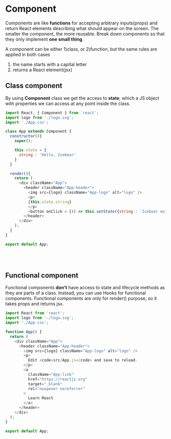 # Component
Components are like **functions** for accepting arbitrary inputs(props) and return React elements describing what should appear on the screen. The smaller the component, the more reusable. Break down components so that they only implement **one small thing**. 

A component can be either 1)class, or 2)function, but the same rules are applied in both cases   
1. the name starts with a capital letter  
2. returns a React element(jsx)  

## Class component
By using **Component** class we get the access to **state**, which a JS object with properties we can access at any point inside the class.
```javascript
import React, { Component } from 'react';
import logo from './logo.svg';
import './App.css';

class App extends Component {
  constructor(){
    super();

    this.state = {
      string : 'Hello, Icebear'
    }
  }

  render(){
    return (
      <div className="App">
        <header className="App-header">
          <img src={logo} className="App-logo" alt="logo" />
          <p>
          {this.state.string}
          </p>
          <button onClick = {() => this.setState({string : 'Icebear enjoys basking'})} >Change text</button>
        </header>
      </div>
    );
  }
}

export default App;
```


<br/><br/>

## Functional component
Functional components **don't** have access to state and lifecycle methods as they are parts of a class. Instead, you can use Hooks for functional components. Functional components are only for render() purpose, so it takes props and returns jsx. 
```javascript
import React from 'react';
import logo from './logo.svg';
import './App.css';

function App() {
  return (
    <div className="App">
      <header className="App-header">
        <img src={logo} className="App-logo" alt="logo" />
        <p>
          Edit <code>src/App.js</code> and save to reload.
        </p>
        <a
          className="App-link"
          href="https://reactjs.org"
          target="_blank"
          rel="noopener noreferrer"
        >
          Learn React
        </a>
      </header>
    </div>
  );
}

export default App;
```
<br/><br/>

